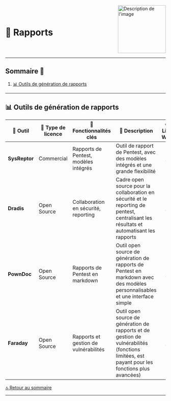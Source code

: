 <div style="display: flex; align-items: center; justify-content: space-between;">
  <h1>📑 Rapports</h1>
  <img src="img/switchtoopen1.png" alt="Description de l'image" width="150" height="150">
</div>

---

## Sommaire 📖 <a id="sommaire"></a>
1. [📊 Outils de génération de rapports](#outils-generation-rapports)

---

## 📊 Outils de génération de rapports <a id="outils-generation-rapports"></a>

| 🌟 **Outil** | 🔑 **Type de licence** | 🚀 **Fonctionnalités clés** | 📝 **Description** | 🌐 **Lien Web** |
|---|---|---|---|---|
| **SysReptor** | Commercial | Rapports de Pentest, modèles intégrés | Outil de rapport de Pentest, avec des modèles intégrés et une grande flexibilité | <div align="center"><a href="https://dudix.tech/sysreptor/">🔗</a></div> |
| **Dradis** | Open Source | Collaboration en sécurité, reporting | Cadre open source pour la collaboration en sécurité et le reporting de pentest, centralisant les résultats et automatisant les rapports | <div align="center"><a href="https://dradis.com/ce/">🔗</a></div> |
| **PownDoc** | Open Source | Rapports de Pentest en markdown | Outil open source de génération de rapports de Pentest en markdown avec des modèles personnalisables et une interface simple | <div align="center"><a href="https://github.com/toniblyx/pownboard">🔗</a></div> |
| **Faraday** | Open Source | Rapports et gestion de vulnérabilités | Outil open source de génération de rapports et de gestion de vulnérabilités (fonctions limitées, est payant pour les fonctions plus avancées) | <div align="center"><a href="https://github.com/infobyte/faraday">🔗</a></div> |

[🔝 Retour au sommaire](#sommaire)

---
